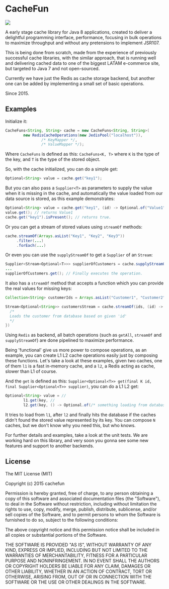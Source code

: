 CacheFun
=

![](https://travis-ci.org/thiagomoretto/cachefun.svg)

A early stage cache library for Java 8 applications, created to deliver a delightful programming interface, performance, focusing in bulk operations to maximize throughput and without any pretensions to implement JSR107.

This is being done from scratch, made from the experience of previously successful cache libraries, with the similar approach, that is running well and delivering cached data to one of the biggest LATAM e-commerce site, but targeted to Java 7 and not open-sourced.

Currently we have just the Redis as cache storage backend, but another one can be added by implementing a small set of basic operations.

Since 2015.

## Examples

Initialize it:

```java
CacheFuns<String, String> cache = new CacheFuns<String, String>(
        new RedisCacheOperations(new JedisPool("localhost")),
                /* KeyMapper */,
                /* ValueMapper */);
```

Where `CacheFuns` is defined as this: `CacheFuns<K, T>` where `K` is the type of the key, and `T` is the type of the stored object.

So, with the cache initialized, you can do a simple get:

```java
Optional<String> value = cache.get("key1");
```

But you can also pass a `Supplier<T>` as parameters to supply the value when it is missing in the cache, and  automatically the value loaded from our data source is stored, as this example demonstrates:

```java
Optional<String> value = cache.get("key1", (id) -> Optional.of("Value1"))
value.get(); // returns Value1
cache.get("key1").isPresent(); // returns true.
```

Or you can get a stream of stored values using `streamOf` methods:

```java
cache.streamOf(Arrays.asList("Key1", "Key2", "Key3"))
     .filter(...)
     .forEach(...)
```

Or even you can use the `supplyStreamOf` to get a `Supplier` of an `Stream`:

```java
Supplier<Stream<Optional<T>>> supplierOfCustomers = cache.supplyStreamOf(Arrays.asList("Customer1", "Customer2")
...
supplierOfCustomers.get(); // Finally executes the operation.
```

It also has a `streamOf` method that accepts a function which you can provide the real values for missing keys:

```java
Collection<String> customerIds = Arrays.asList("Customer1", "Customer2", "CustomerN")

Stream<Optional<String>> customersStream = cache.streamOf(ids, (id) -> {
  /* 
  Loads the customer from database based on given 'id'
  */
})
```

Using `Redis` as backend, all batch operations (such as `getAll`, `streamOf` and `supplyStreamOf`) are done pipelined to maximize performance.

Being 'functional' give us more power to compose operations, as an example, you can create L1 L2 cache operations easily just by composing these functions. Let's take a look at these examples, given two caches, one of them `l1`  is a fast in-memory cache, and a `l2`, a Redis acting as cache, slower than L1 of course.

And the `get` is defined as this:  `Supplier<Optional<T>> get(final K id, final Supplier<Optional<T>> supplier)`, you can do a L1 L2 get:

```java
Optional<String> value = //
        l1.get(key, //
        l2.get(key, () -> Optional.of(/* something loading from database by example */))).get();
```

It tries to load from `l1`, after `l2` and finally hits the database if the caches didn't found the stored value represented by its key. You can compose `N` caches, but we don't know why you need this, but who knows.

For further details and examples, take a look at the unit tests. We are working hard on this library, and very soon you gonna see some new features and support to another backends.

## License

The MIT License (MIT)

Copyright (c) 2015 cachefun

Permission is hereby granted, free of charge, to any person obtaining a copy
of this software and associated documentation files (the "Software"), to deal
in the Software without restriction, including without limitation the rights
to use, copy, modify, merge, publish, distribute, sublicense, and/or sell
copies of the Software, and to permit persons to whom the Software is
furnished to do so, subject to the following conditions:

The above copyright notice and this permission notice shall be included in all
copies or substantial portions of the Software.

THE SOFTWARE IS PROVIDED "AS IS", WITHOUT WARRANTY OF ANY KIND, EXPRESS OR
IMPLIED, INCLUDING BUT NOT LIMITED TO THE WARRANTIES OF MERCHANTABILITY,
FITNESS FOR A PARTICULAR PURPOSE AND NONINFRINGEMENT. IN NO EVENT SHALL THE
AUTHORS OR COPYRIGHT HOLDERS BE LIABLE FOR ANY CLAIM, DAMAGES OR OTHER
LIABILITY, WHETHER IN AN ACTION OF CONTRACT, TORT OR OTHERWISE, ARISING FROM,
OUT OF OR IN CONNECTION WITH THE SOFTWARE OR THE USE OR OTHER DEALINGS IN THE
SOFTWARE.
